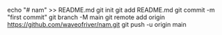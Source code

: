 echo "# nam" >> README.md
git init
git add README.md
git commit -m "first commit"
git branch -M main
git remote add origin https://github.com/waveofriver/nam.git
git push -u origin main
